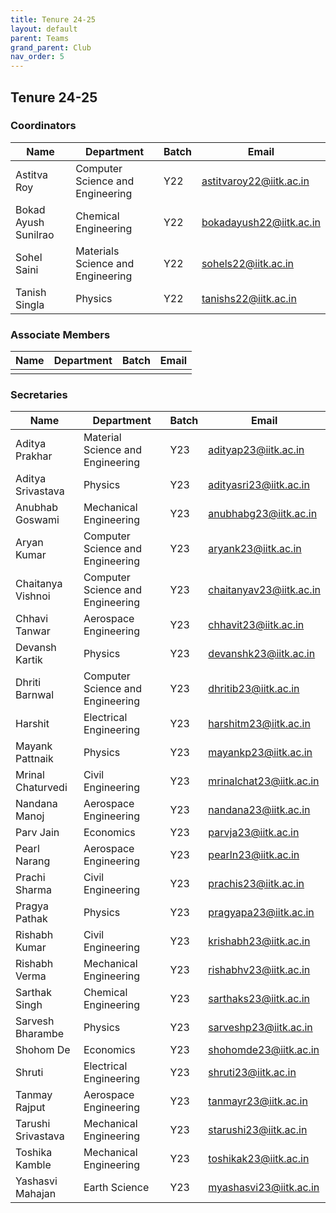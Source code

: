 ```yaml
---
title: Tenure 24-25
layout: default
parent: Teams
grand_parent: Club
nav_order: 5
---
```


## Tenure 24-25

### Coordinators

| Name                 | Department                        | Batch | Email                                                     |
| -------------------- | --------------------------------- | ----- | --------------------------------------------------------- |
| Astitva Roy          | Computer Science and Engineering  | Y22   | [astitvaroy22@iitk.ac.in](mailto:astitvaroy22@iitk.ac.in) |
| Bokad Ayush Sunilrao | Chemical Engineering              | Y22   | [bokadayush22@iitk.ac.in](mailto:bokadayush22@iitk.ac.in) |
| Sohel Saini          | Materials Science and Engineering | Y22   | [sohels22@iitk.ac.in](mailto:sohels22@iitk.ac.in)         |
| Tanish Singla        | Physics                           | Y22   | [tanishs22@iitk.ac.in](mailto:tanishs22@iitk.ac.in)       |

### Associate Members

| Name | Department | Batch | Email |
| ---- | ---------- | ----- | ----- |
|      |            |       |       |


### Secretaries

| Name                | Department                       | Batch|   Email                                                  |
| --------------------| -------------------------------- | ---  | -------------------------------------------------------- |
| Aditya Prakhar      | Material Science and Engineering | Y23  | [adityap23@iitk.ac.in](mailto:adityap23@iitk.ac.in)      |
| Aditya Srivastava   | Physics                          | Y23  | [adityasri23@iitk.ac.in](mailto:adityasri23@iitk.ac.in)  |
| Anubhab Goswami     | Mechanical Engineering           | Y23  | [anubhabg23@iitk.ac.in](mailto:anubhabg23@iitk.ac.in)    |
| Aryan Kumar         | Computer Science and Engineering | Y23  | [aryank23@iitk.ac.in](mailto:aryank23@iitk.ac.in)        |     
| Chaitanya Vishnoi   | Computer Science and Engineering | Y23  | [chaitanyav23@iitk.ac.in](mailto:chaitanyav23@iitk.ac.in)|
| Chhavi Tanwar       | Aerospace Engineering            | Y23  | [chhavit23@iitk.ac.in](mailto:chhavit23@iitk.ac.in)      |
| Devansh Kartik      | Physics                          | Y23  | [devanshk23@iitk.ac.in](mailto:devanshk23@iitk.ac.in)    |
| Dhriti Barnwal      | Computer Science and Engineering | Y23  | [dhritib23@iitk.ac.in](mailto:dhritib23@iitk.ac.in)      |
| Harshit             | Electrical Engineering           | Y23  | [harshitm23@iitk.ac.in](mailto:harshitm23@iitk.ac.in)    |
| Mayank Pattnaik     | Physics                          | Y23  | [mayankp23@iitk.ac.in](mailto:mayankp23@iitk.ac.in)      |
| Mrinal Chaturvedi   | Civil Engineering                | Y23  | [mrinalchat23@iitk.ac.in](mailto:mrinalchat23@iitk.ac.in)|
| Nandana Manoj       | Aerospace Engineering            | Y23  | [nandana23@iitk.ac.in](mailto:nandana23@iitk.ac.in)      |
| Parv Jain           | Economics                        | Y23  | [parvja23@iitk.ac.in](mailto:parvja23@iitk.ac.in)        |
| Pearl Narang        | Aerospace Engineering            | Y23  | [pearln23@iitk.ac.in](mailto:pearln23@iitk.ac.in)        |
| Prachi Sharma       | Civil Engineering                | Y23  | [prachis23@iitk.ac.in](mailto:prachis23@iitk.ac.in)      | 
| Pragya Pathak       | Physics                          | Y23  | [pragyapa23@iitk.ac.in](mailto:pragyapa23@iitk.ac.in)    |
| Rishabh Kumar       | Civil Engineering                | Y23  | [krishabh23@iitk.ac.in](mailto:krishabh23@iitk.ac.in)    |
| Rishabh Verma       | Mechanical Engineering           | Y23  | [rishabhv23@iitk.ac.in](mailto:rishabhv23@iitk.ac.in)    |
| Sarthak Singh       | Chemical Engineering             | Y23  | [sarthaks23@iitk.ac.in](mailto:sarthaks23@iitk.ac.in)    |
| Sarvesh Bharambe    | Physics                          | Y23  | [sarveshp23@iitk.ac.in](mailto:sarveshp23@iitk.ac.in)    |
| Shohom De           | Economics                        | Y23  | [shohomde23@iitk.ac.in](mailto:shohomde23@iitk.ac.in)    |
| Shruti              | Electrical Engineering           | Y23  | [shruti23@iitk.ac.in](mailto:shruti23@iitk.ac.in)        |
| Tanmay Rajput       | Aerospace Engineering            | Y23  | [tanmayr23@iitk.ac.in](mailto:tanmayr23@iitk.ac.in)      |
| Tarushi Srivastava  | Mechanical Engineering           | Y23  | [starushi23@iitk.ac.in](mailto:starushi23@iitk.ac.in)    |
| Toshika Kamble      | Mechanical Engineering           | Y23  | [toshikak23@iitk.ac.in](mailto:toshikak23@iitk.ac.in)    |
| Yashasvi Mahajan    | Earth Science                    | Y23  | [myashasvi23@iitk.ac.in](mailto:myashasvi23@iitk.ac.in)  |

